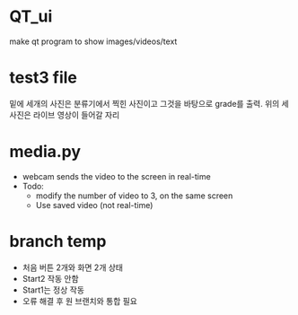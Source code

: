 # QT_ui
make qt program to show images/videos/text

# test3 file
밑에 세개의 사진은 분류기에서 찍힌 사진이고 그것을 바탕으로 grade를 출력.
위의 세 사진은 라이브 영상이 들어갈 자리

# media.py
- webcam sends the video to the screen in real-time
- Todo: 
  - modify the number of video to 3, on the same screen
  - Use saved video (not real-time)
  
# branch temp
- 처음 버튼 2개와 화면 2개 상태
- Start2 작동 안함
- Start1는 정상 작동
- 오류 해결 후 원 브랜치와 통합 필요
